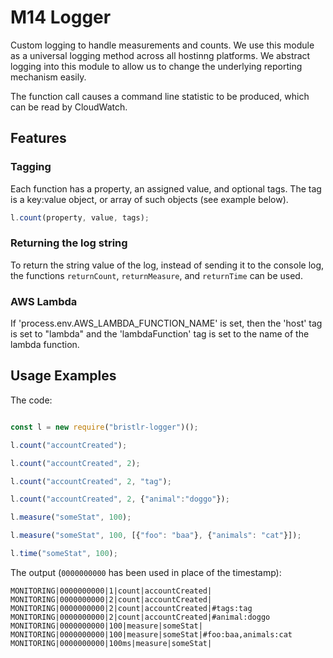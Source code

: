 # M14 Logger

Custom logging to handle measurements and counts. We use this module as a universal logging method across all hostinng platforms. We abstract logging into this module to allow us to change the underlying reporting mechanism easily.

The function call causes a command line statistic to be produced, which can be read by CloudWatch.

## Features

### Tagging

Each function has a property, an assigned value, and optional tags. The tag is a key:value object, or array of such objects (see example below).

```js
l.count(property, value, tags);
```

### Returning the log string

To return the string value of the log, instead of sending it to the console log, the functions `returnCount`, `returnMeasure`, and `returnTime` can be used.

### AWS Lambda

If 'process.env.AWS_LAMBDA_FUNCTION_NAME' is set, then the 'host' tag is set to "lambda" and the 'lambdaFunction' tag is set to the name of the lambda function.

## Usage Examples

The code:

```js

const l = new require("bristlr-logger")();

l.count("accountCreated");

l.count("accountCreated", 2);

l.count("accountCreated", 2, "tag");

l.count("accountCreated", 2, {"animal":"doggo"});

l.measure("someStat", 100);

l.measure("someStat", 100, [{"foo": "baa"}, {"animals": "cat"}]);

l.time("someStat", 100);

```

The output (`0000000000` has been used in place of the timestamp):

```
MONITORING|0000000000|1|count|accountCreated|
MONITORING|0000000000|2|count|accountCreated|
MONITORING|0000000000|2|count|accountCreated|#tags:tag
MONITORING|0000000000|2|count|accountCreated|#animal:doggo
MONITORING|0000000000|100|measure|someStat|
MONITORING|0000000000|100|measure|someStat|#foo:baa,animals:cat
MONITORING|0000000000|100ms|measure|someStat|
```
